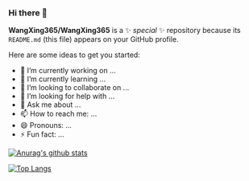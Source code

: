 ### Hi there 👋


**WangXing365/WangXing365** is a ✨ _special_ ✨ repository because its `README.md` (this file) appears on your GitHub profile.

Here are some ideas to get you started:

- 🔭 I’m currently working on ...
- 🌱 I’m currently learning ...
- 👯 I’m looking to collaborate on ...
- 🤔 I’m looking for help with ...
- 💬 Ask me about ...
- 📫 How to reach me: ...
- 😄 Pronouns: ...
- ⚡ Fun fact: ...

[![Anurag's github stats](https://github-readme-stats.vercel.app/api?username=WangXing365)](https://github.com/anuraghazra/github-readme-stats)

[![Top Langs](https://github-readme-stats.vercel.app/api/top-langs/?username=WangXing365&layout=compact)](https://github.com/anuraghazra/github-readme-stats)

